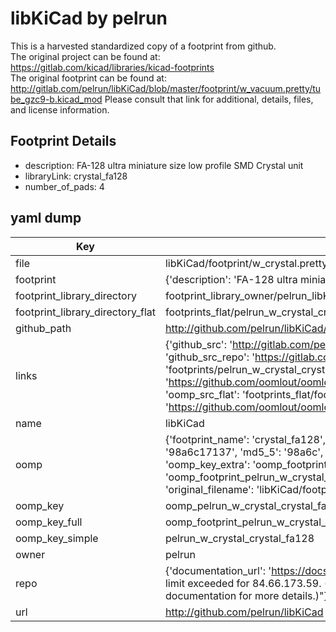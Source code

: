# libKiCad by pelrun  
This is a harvested standardized copy of a footprint from github.  
The original project can be found at:  
https://gitlab.com/kicad/libraries/kicad-footprints  
The original footprint can be found at:
http://gitlab.com/pelrun/libKiCad/blob/master/footprint/w_vacuum.pretty/tube_gzc9-b.kicad_mod
Please consult that link for additional, details, files, and license information.  
## Footprint Details
* description: FA-128 ultra miniature size low profile SMD Crystal unit  
* libraryLink: crystal_fa128  
* number_of_pads: 4  
## yaml dump  
| Key | Value |  
| --- | --- |  
| file | libKiCad/footprint/w_crystal.pretty/crystal_fa128.kicad_mod |  
| footprint | {'description': 'FA-128 ultra miniature size low profile SMD Crystal unit', 'libraryLink': 'crystal_fa128', 'number_of_pads': 4} |  
| footprint_library_directory | footprint_library_owner/pelrun_libKiCad |  
| footprint_library_directory_flat | footprints_flat/pelrun_w_crystal_crystal_fa128/working |  
| github_path | http://github.com/pelrun/libKiCad/blob/master/footprint/w_crystal.pretty/crystal_fa128.kicad_mod |  
| links | {'github_src': 'http://gitlab.com/pelrun/libKiCad/blob/master/footprint/w_vacuum.pretty/tube_gzc9-b.kicad_mod', 'github_src_repo': 'https://gitlab.com/kicad/libraries/kicad-footprints', 'oomp_bot': 'footprints/pelrun_w_crystal_crystal_fa128/working', 'oomp_bot_github': 'https://github.com/oomlout/oomlout_oomp_footprint_bot/tree/main/footprints/pelrun_w_crystal_crystal_fa128/working', 'oomp_src_flat': 'footprints_flat/footprints_flat/pelrun_w_crystal_crystal_fa128/working', 'oomp_src_flat_github': 'https://github.com/oomlout/oomlout_oomp_footprint_src/tree/main/footprints_flat/pelrun_w_crystal_crystal_fa128/working'} |  
| name | libKiCad |  
| oomp | {'footprint_name': 'crystal_fa128', 'library_name': 'w_crystal', 'md5': '98a6c171372eec1454c933d73cd1b610', 'md5_10': '98a6c17137', 'md5_5': '98a6c', 'md5_6': '98a6c1', 'oomp_key': 'oomp_pelrun_w_crystal_crystal_fa128', 'oomp_key_extra': 'oomp_footprint_pelrun_w_crystal_crystal_fa128', 'oomp_key_full': 'oomp_footprint_pelrun_w_crystal_crystal_fa128_98a6c1', 'oomp_key_simple': 'pelrun_w_crystal_crystal_fa128', 'original_filename': 'libKiCad/footprint/w_crystal.pretty/crystal_fa128.kicad_mod', 'owner_name': 'pelrun'} |  
| oomp_key | oomp_pelrun_w_crystal_crystal_fa128 |  
| oomp_key_full | oomp_footprint_pelrun_w_crystal_crystal_fa128 |  
| oomp_key_simple | pelrun_w_crystal_crystal_fa128 |  
| owner | pelrun |  
| repo | {'documentation_url': 'https://docs.github.com/rest/overview/resources-in-the-rest-api#rate-limiting', 'message': "API rate limit exceeded for 84.66.173.59. (But here's the good news: Authenticated requests get a higher rate limit. Check out the documentation for more details.)"} |  
| url | http://github.com/pelrun/libKiCad |  

